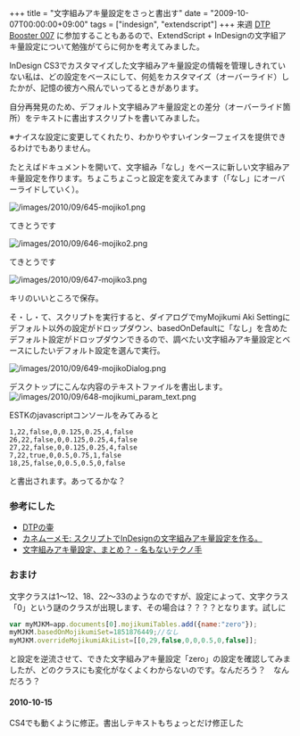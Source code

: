 +++
title = "文字組みアキ量設定をさっと書出す"
date = "2009-10-07T00:00:00+09:00"
tags = ["indesign", "extendscript"]
+++
来週 [DTP Booster 007](http://www.dtp-booster.com/vol07/) に参加することもあるので、ExtendScript + InDesignの文字組アキ量設定について勉強がてらに何かを考えてみました。

InDesign CS3でカスタマイズした文字組みアキ量設定の情報を管理しきれていない私は、どの設定をベースにして、何処をカスタマイズ（オーバーライド）したかが、記憶の彼方へ飛んでいってるときがあります。

自分再発見のため、デフォルト文字組みアキ量設定との差分（オーバーライド箇所）をテキストに書出すスクリプトを書いてみました。

※ナイスな設定に変更してくれたり、わかりやすいインターフェイスを提供できるわけでもありません。

たとえばドキュメントを開いて、文字組み「なし」をベースに新しい文字組みアキ量設定を作ります。ちょこちょこっと設定を変えてみます（「なし」にオーバーライドしていく）。

![/images/2010/09/645-mojiko1.png](/images/2010/09/645-mojiko1.png)

てきとうです

![/images/2010/09/646-mojiko2.png](/images/2010/09/646-mojiko2.png)

てきとうです

![/images/2010/09/647-mojiko3.png](/images/2010/09/647-mojiko3.png)

キリのいいところで保存。

そ・し・て、スクリプトを実行すると、ダイアログでmyMojikumi Aki Settingにデフォルト以外の設定がドロップダウン、basedOnDefaultに「なし」を含めたデフォルト設定がドロップダウンできるので、調べたい文字組みアキ量設定とベースにしたいデフォルト設定を選んで実行。

![/images/2010/09/649-mojikoDialog.png](/images/2010/09/649-mojikoDialog.png)

デスクトップにこんな内容のテキストファイルを書出します。
![/images/2010/09/648-mojikumi_param_text.png](/images/2010/09/648-mojikumi_param_text.png)

ESTKのjavascriptコンソールをみてみると

```
1,22,false,0,0.125,0.25,4,false
26,22,false,0,0.125,0.25,4,false
27,22,false,0,0.125,0.25,4,false
7,22,true,0,0.5,0.75,1,false
18,25,false,0,0.5,0.5,0,false
```

と書出されます。あってるかな？

### 参考にした
- [DTPの壷](http://www.dtp.il24.net/tubo/) 
- [カネムーメモ: スクリプトでInDesignの文字組みアキ量設定を作る。](http://kanemu1117nc.blogspot.com/2009/10/indesign.html) 
- [文字組みアキ量設定、まとめ？ - 名もないテクノ手](http://d.hatena.ne.jp/seuzo/20090730/1248890024) 

### おまけ
文字クラスは1〜12、18、22〜33のようなのですが、設定によって、文字クラス「0」という謎のクラスが出現します、その場合は？？？？となります。試しに

```js
var myMJKM=app.documents[0].mojikumiTables.add({name:"zero"});
myMJKM.basedOnMojikumiSet=1851876449;//なし
myMJKM.overrideMojikumiAkiList=[[0,29,false,0,0,0.5,0,false]];
```

と設定を逆流させて、できた文字組みアキ量設定「zero」の設定を確認してみましたが、どのクラスにも変化がなくよくわからないのです。なんだろう？　なんだろう？

#### 2010-10-15
CS4でも動くように修正。書出しテキストもちょっとだけ修正した

<script src="https://gist.github.com/milligramme/a9787eac9f3254161c0a.js"></script>
